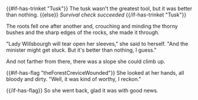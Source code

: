 {{#if-has-trinket "Tusk"}}
The tusk wasn't the greatest tool, but it was better than nothing.
{{else}}
_Survival check succeeded_
{{/if-has-trinket "Tusk"}}

The roots fell one after another and, crouching and minding the thorny bushes and the sharp edges of the rocks, she made it through.

"Lady Willsbourgh will tear open her sleeves," she said to herself. "And the minister might get stuck. But it's better than nothing, I guess."

And not farther from there, there was a slope she could climb up.

{{#if-has-flag "theForestCreviceWounded"}}
She looked at her hands, all bloody and dirty. "Well, it was kind of worthy, I reckon."

{{/if-has-flag}}
So she went back, glad it was with good news.

